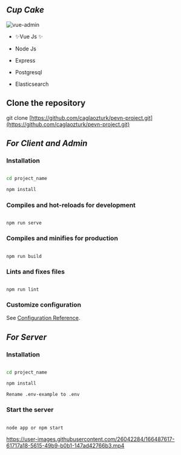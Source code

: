 ##  _Cup Cake_

![vue-admin](https://user-images.githubusercontent.com/26042284/166487497-42b14253-b116-48c2-a0aa-4acd3e6a1bdb.png)


- ✨Vue Js ✨

- Node Js

- Express

- Postgresql

- Elasticsearch  

## Clone the repository
  

git clone [https://github.com/caglaozturk/pevn-project.git](https://github.com/caglaozturk/pevn-project.git)
  

##  _For Client and Admin_

### Installation

  
```sh

cd project_name

npm install

```

### Compiles and hot-reloads for development

```

npm run serve

```

  

### Compiles and minifies for production

```

npm run build

```

  

### Lints and fixes files

```

npm run lint

```

  

### Customize configuration

See [Configuration Reference](https://cli.vuejs.org/config/).

##  _For Server_

### Installation

  
```sh

cd project_name

npm install

Rename .env-example to .env

```

### Start the server

```

node app or npm start

```


https://user-images.githubusercontent.com/26042284/166487617-61717a18-5615-49b9-b0b1-147ad42766b3.mp4


